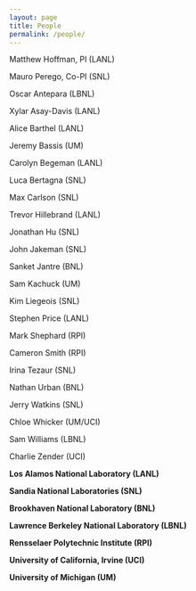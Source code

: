 ```yaml
---
layout: page
title: People
permalink: /people/
---
```



Matthew Hoffman, PI (LANL)

Mauro Perego, Co-PI (SNL)

Oscar Antepara (LBNL)

Xylar Asay-Davis (LANL)

Alice Barthel (LANL)

Jeremy Bassis (UM)

Carolyn Begeman (LANL)

Luca Bertagna (SNL)

Max Carlson (SNL)

Trevor Hillebrand (LANL)

Jonathan Hu (SNL)

John Jakeman (SNL)

Sanket Jantre (BNL)

Sam Kachuck (UM)

Kim Liegeois (SNL)

Stephen Price (LANL)

Mark Shephard (RPI)

Cameron Smith (RPI)

Irina Tezaur (SNL)

Nathan Urban (BNL)

Jerry Watkins (SNL)

Chloe Whicker (UM/UCI)

Sam Williams (LBNL)

Charlie Zender (UCI)


**Los Alamos National Laboratory (LANL)**

**Sandia National Laboratories (SNL)**

**Brookhaven National Laboratory (BNL)**

**Lawrence Berkeley National Laboratory (LBNL)**

**Rensselaer Polytechnic Institute (RPI)**

**University of California, Irvine (UCI)**

**University of Michigan (UM)**






